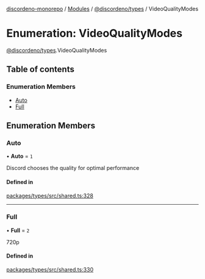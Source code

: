 [discordeno-monorepo](../README.md) / [Modules](../modules.md) / [@discordeno/types](../modules/discordeno_types.md) / VideoQualityModes

# Enumeration: VideoQualityModes

[@discordeno/types](../modules/discordeno_types.md).VideoQualityModes

## Table of contents

### Enumeration Members

- [Auto](discordeno_types.VideoQualityModes.md#auto)
- [Full](discordeno_types.VideoQualityModes.md#full)

## Enumeration Members

### Auto

• **Auto** = `1`

Discord chooses the quality for optimal performance

#### Defined in

[packages/types/src/shared.ts:328](https://github.com/deepsarda/discordeno/blob/c6dc30bb/packages/types/src/shared.ts#L328)

---

### Full

• **Full** = `2`

720p

#### Defined in

[packages/types/src/shared.ts:330](https://github.com/deepsarda/discordeno/blob/c6dc30bb/packages/types/src/shared.ts#L330)

